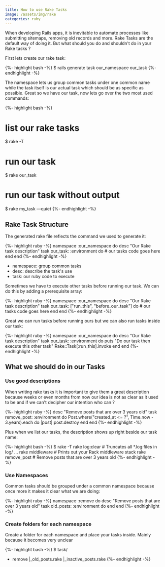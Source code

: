 ```yaml
---
title: How to use Rake Tasks
image: /assets/img/rake
categories: ruby
---
```


When developing Rails apps, it is inevitable to automate processes like submitting sitemaps, removing old records and more. Rake Tasks are the default way of doing it. But what should you do and shouldn't do in your Rake tasks ?

First lets create our rake task:

{%- highlight bash -%}
$ rails generate task our_namespace our_task
{%- endhighlight -%}

The namespace lets us group common tasks under one common name while the task itself is our actual task which should be as specific as possible. Great so we have our task, now lets go over the two most used commands:

{%- highlight bash -%}
# list our rake tasks
$ rake -T

# run our task
$ rake our_task

# run our task without output
$ rake my_task —quiet
{%- endhighlight -%}


## Rake Task Structure

The generated rake file reflects the command we used to generate it:

{%- highlight ruby -%}
namespace :our_namespace do
  desc "Our Rake task description"
  task our_task: :environment do
    # our tasks code goes here
  end
end
{%- endhighlight -%}

- namespace: group common tasks
- desc: describe the task's use
- task: our ruby code to execute

Sometimes we have to execute other tasks before running our task. We can do this by adding a prerequisite array:

{%- highlight ruby -%}
namespace :our_namespace do
  desc "Our Rake task description"
  task our_task: ["run_this", "before_our_task"] do
    # our tasks code goes here
  end
end
{%- endhighlight -%}

Great we can run tasks before running ours but we can also run tasks inside our task:

{%- highlight ruby -%}
namespace :our_namespace do
  desc "Our Rake task description"
  task our_task: :environment do
    puts "Do our task then execute this other task"
    Rake::Task[:run_this].invoke
  end
end
{%- endhighlight -%}


## What we should do in our Tasks

### Use good descriptions
When writing rake tasks it is important to give them a great description because weeks or even months from now our idea is not as clear as it used to be and if we can't decipher our intention who can ?

{%- highlight ruby -%}
desc "Remove posts that are over 3 years old"
task remove_post: :environment do
  Post.where("created_at <= ?", Time.now - 3.years).each do |post|
    post.destroy
  end
end
{%- endhighlight -%}

Plus when we list our tasks, the description shows up right beside our task name:

{%- highlight bash -%}
$ rake -T
rake log:clear                # Truncates all *.log files in log/ ...
rake middleware               # Prints out your Rack middleware stack
rake remove_post              # Remove posts that are over 3 years old
{%- endhighlight -%}


### Use Namespaces
Common tasks should be grouped under a common namespace because once more it makes it clear what we are doing:

{%- highlight ruby -%}
namespace :remove do
  desc "Remove posts that are over 3 years old"
  task old_posts: :environment do
  end
end
{%- endhighlight -%}

### Create folders for each namespace
Create a folder for each namespace and place your tasks inside. Mainly because it becomes very unclear

{%- highlight bash -%}
$ task/
- remove
  |_old_posts.rake
  |_inactive_posts.rake
{%- endhighlight -%}
